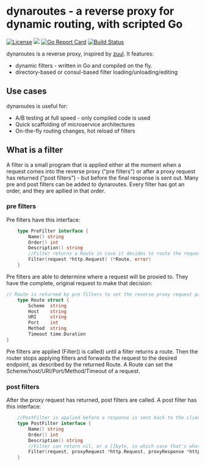 # dynaroutes - a reverse proxy for dynamic routing, with scripted Go

[![License](https://img.shields.io/badge/License-Apache%202.0-blue.svg)](https://opensource.org/licenses/Apache-2.0)
[![](https://godoc.org/github.com/pierods/dynaroutes?status.svg)](http://godoc.org/github.com/pierods/dynaroutes)
[![Go Report Card](https://goreportcard.com/badge/github.com/pierods/dynaroutes)](https://goreportcard.com/report/github.com/pierods/dynaroutes)
[![Build Status](https://travis-ci.org/pierods/dynaroutes.svg?branch=master)](https://travis-ci.org/pierods/dynaroutes)

dynaroutes is a reverse proxy, inspired by [zuul](https://github.com/Netflix/zuul). It features:

+ dynamic filters - written in Go and compiled on the fly. 
+ directory-based or consul-based filter loading/unloading/editing

## Use cases
dynaroutes is useful for:
+ A/B testing at full speed - only compiled code is used
+ Quick scaffolding of microservice architectures
+ On-the-fly routing changes, hot reload of filters


## What is a filter

A filter is a small program that is applied either at the moment when a request comes into the reverse proxy ("pre filters") or after 
a proxy request has returned ("post filters") - but before the final response is sent out.
Many pre and post filters can be added to dynaroutes. Every filter has got an order, and they are apllied in that order.

### pre filters

Pre filters have this interface:

```Go
    type PreFilter interface {
        Name() string
        Order() int
        Description() string
        //Filter returns a Route in case it decides to route the request, nil otherwise.
        Filter(request *http.Request) (*Route, error)
    }
```
Pre filters are able to determine where a request will be proxied to. They have the complete, original request to make that decision:

```Go
// Route is returned by pre filters to set the reverse proxy request parameters
    type Route struct {
        Scheme  string
        Host    string
        URI     string
        Port    int
        Method  string
        Timeout time.Duration
}
```
Pre filters are applied (Filter() is called) until a filter returns a route. Then the router stops applying filters and forwards the request 
to the desired endpoint, as described by the returned Route. A Route can set the Scheme/host/URI/Port/Method/Timeout of a request.

### post filters

After the proxy request has returned, post filters are called. A post filter has this interface:

```Go
    //PostFilter is applied before a response is sent back to the client. Many post filter can be defined, and they are applied in the order defined by Order(), however as soon as a non-nil []byte is returned, the router stops applying post filters.
    type PostFilter interface {
        Name() string
        Order() int
        Description() string
        //Filter can return nil, or a []byte, in which case that's what will be sent back to the client
        Filter(request, proxyRequest *http.Request, proxyResponse *http.Response) ([]byte, error)
    }

```
